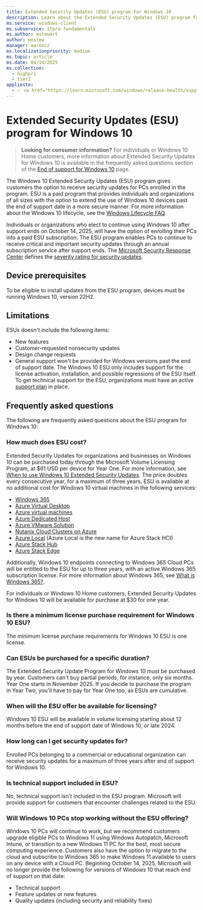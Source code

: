 ```yaml
---
title: Extended Security Updates (ESU) program for Windows 10 
description: Learn about the Extended Security Updates (ESU) program for Windows 10. The ESU program gives customers the option to receive security updates for Windows 10.
ms.service: windows-client
ms.subservice: itpro-fundamentals
ms.author: mstewart
author: mestew
manager: aaroncz
ms.localizationpriority: medium
ms.topic: article
ms.date: 04/14/2025
ms.collection:
  - highpri
  - tier2
appliesto:
  - ✅ <a href="https://learn.microsoft.com/windows/release-health/supported-versions-windows-client" target="_blank">Windows 10</a>
---
```


# Extended Security Updates (ESU) program for Windows 10
<!-- 8280171-->
> **Looking for consumer information?** For individuals or Windows 10 Home customers, more information about Extended Security Updates for Windows 10 is available in the frequently asked questions section of the [End of support for Windows 10](https://www.microsoft.com/windows/end-of-support) page. <!--10013381-->

The Windows 10 Extended Security Updates (ESU) program gives customers the option to receive security updates for PCs enrolled in the program. ESU is a paid program that provides individuals and organizations of all sizes with the option to extend the use of Windows 10 devices past the end of support date in a more secure manner. For more information about the Windows 10 lifecycle, see the [Windows Lifecycle FAQ](/lifecycle/faq/windows).

Individuals or organizations who elect to continue using Windows 10 after support ends on October 14, 2025, will have the option of enrolling their PCs into a paid ESU subscription. The ESU program enables PCs to continue to receive critical and important security updates through an annual subscription service after support ends. The [Microsoft Security Response Center](https://msrc.microsoft.com/) defines the [severity rating for security updates](https://www.microsoft.com/msrc/security-update-severity-rating-system).


## Device prerequisites

To be eligible to install updates from the ESU program, devices must be running Windows 10, version 22H2.

## Limitations

ESUs doesn't include the following items:

- New features
- Customer-requested nonsecurity updates
- Design change requests
- General support won't be provided for Windows versions past the end of support date. The Windows 10 ESU only includes support for the license activation, installation, and possible regressions of the ESU itself. To get technical support for the ESU, organizations must have an active [support plan](https://www.microsoft.com/microsoft-unified) in place. <!--9913216-->



## Frequently asked questions

The following are frequently asked questions about the ESU program for Windows 10: 

### How much does ESU cost?

Extended Security Updates for organizations and businesses on Windows 10 can be purchased today through the Microsoft Volume Licensing Program, at $61 USD per device for Year One. For more information, see [When to use Windows 10 Extended Security Updates](https://techcommunity.microsoft.com/blog/windows-itpro-blog/when-to-use-windows-10-extended-security-updates/4102628). The price doubles every consecutive year, for a maximum of three years. ESU is available at no additional cost for Windows 10 virtual machines in the following services:

- [Windows 365](/windows-365/overview) 
- [Azure Virtual Desktop](/azure/virtual-desktop/overview)
- [Azure virtual machines](/azure/virtual-machines/overview)
- [Azure Dedicated Host](/azure/virtual-machines/dedicated-hosts)
- [Azure VMware Solution](/azure/azure-vmware/introduction)
- [Nutanix Cloud Clusters on Azure](/azure/baremetal-infrastructure/workloads/nc2-on-azure/about-nc2-on-azure)
- [Azure Local](/azure/azure-local/overview) (Azure Local is the new name for Azure Stack HCI)
- [Azure Stack Hub](/azure-stack/operator/azure-stack-overview)
- [Azure Stack Edge](/azure/databox-online/)

Additionally, Windows 10 endpoints connecting to Windows 365 Cloud PCs will be entitled to the ESU for up to three years, with an active Windows 365 subscription license. For more information about Windows 365, see [What is Windows 365?](/windows-365/overview).

For individuals or Windows 10 Home customers, Extended Security Updates for Windows 10 will be available for purchase at $30 for one year. 


### Is there a minimum license purchase requirement for Windows 10 ESU?

The minimum license purchase requirements for Windows 10 ESU is one license.

### Can ESUs be purchased for a specific duration?

The Extended Security Update Program for Windows 10 must be purchased by year. Customers can't buy partial periods, for instance, only six months. Year One starts in November 2025. If you decide to purchase the program in Year Two, you'll have to pay for Year One too, as ESUs are cumulative.


### When will the ESU offer be available for licensing?

Windows 10 ESU will be available in volume licensing starting about 12 months before the end of support date of Windows 10, or late 2024.

### How long can I get security updates for?

Enrolled PCs belonging to a commercial or educational organization can receive security updates for a maximum of three years after end of support for Windows 10.

### Is technical support included in ESU?

No, technical support isn't included in the ESU program. Microsoft will provide support for customers that encounter challenges related to the ESU. 

### Will Windows 10 PCs stop working without the ESU offering?

Windows 10 PCs will continue to work, but we recommend customers upgrade eligible PCs to Windows 11 using Windows Autopatch, Microsoft Intune, or transition to a new Windows 11 PC for the best, most secure computing experience. Customers also have the option to migrate to the cloud and subscribe to Windows 365 to make Windows 11 available to users on any device with a Cloud PC. Beginning October 14, 2025, Microsoft will no longer provide the following for versions of Windows 10 that reach end of support on that date:

- Technical support
- Feature updates or new features
- Quality updates (including security and reliability fixes)
